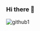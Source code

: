 ### Hi there 👋


![github1](https://github.com/cesconettoedu/cesconettoedu/assets/99515575/17e2774c-8ed8-4c93-8737-4eadc5afb1a9)




<!--
**cesconettoedu/cesconettoedu** is a ✨ _special_ ✨ repository because its `README.md` (this file) appears on your GitHub profile.

Here are some ideas to get you started:

- 🔭 I’m currently working on ...
- 🌱 I’m currently learning ...
- 👯 I’m looking to collaborate on ...
- 🤔 I’m looking for help with ...
- 💬 Ask me about ...
- 📫 How to reach me: ...
- 😄 Pronouns: ...
- ⚡ Fun fact: ...
-->
